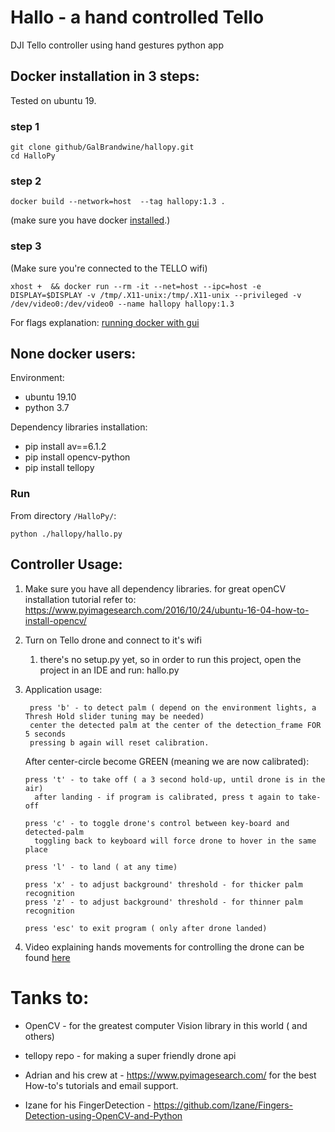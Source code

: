# Hallo - a hand controlled Tello
DJI Tello controller using hand gestures python app


## Docker installation in 3 steps:
Tested on ubuntu 19.

### step 1
```shell script
git clone github/GalBrandwine/hallopy.git
cd HalloPy
```
### step 2
```shell script
docker build --network=host  --tag hallopy:1.3 .
```
(make sure you have docker [installed](https://docs.docker.com/get-started/).)
### step 3
(Make sure you're connected to the TELLO wifi)
```shell script
xhost +  && docker run --rm -it --net=host --ipc=host -e DISPLAY=$DISPLAY -v /tmp/.X11-unix:/tmp/.X11-unix --privileged -v /dev/video0:/dev/video0 --name hallopy hallopy:1.3 
```

For flags explanation: [running docker with gui](https://marcosnietoblog.wordpress.com/2017/04/30/docker-image-with-opencv-with-x11-forwarding-for-gui/)   

## None docker users:
Environment:
* ubuntu 19.10
* python 3.7

Dependency libraries installation:
* pip install av==6.1.2
* pip install opencv-python
* pip install tellopy

### Run
From directory `/HalloPy/`:
```shell script
python ./hallopy/hallo.py
```
## Controller Usage:

1. Make sure you have all dependency libraries.
  for great openCV installation tutorial refer to:
  https://www.pyimagesearch.com/2016/10/24/ubuntu-16-04-how-to-install-opencv/
2. Turn on Tello drone and connect to it's wifi
    1. there's no setup.py yet, so in order to run this project, open the project in an IDE and run: hallo.py
3. Application usage:
   ```
    press 'b' - to detect palm ( depend on the environment lights, a Thresh Hold slider tuning may be needed)
    center the detected palm at the center of the detection_frame FOR 5 seconds 
    pressing b again will reset calibration.
   ```
   
   After center-circle become GREEN (meaning we are now calibrated):
    ```
    press 't' - to take off ( a 3 second hold-up, until drone is in the air)
      after landing - if program is calibrated, press t again to take-off
      
    press 'c' - to toggle drone's control between key-board and detected-palm
      toggling back to keyboard will force drone to hover in the same place
      
    press 'l' - to land ( at any time)

    press 'x' - to adjust background' threshold - for thicker palm recognition
    press 'z' - to adjust background' threshold - for thinner palm recognition
  
    press 'esc' to exit program ( only after drone landed)
    ```
4. Video explaining hands movements for controlling the drone can be found [here](https://youtu.be/NSwKCzxFBv4)


# Tanks to:
* OpenCV - for the greatest computer Vision library in this world ( and others)

* tellopy repo - for making a super friendly drone api

* Adrian and his crew at - https://www.pyimagesearch.com/ for the best How-to's tutorials
  and email support.
  
* Izane for his FingerDetection - https://github.com/lzane/Fingers-Detection-using-OpenCV-and-Python

